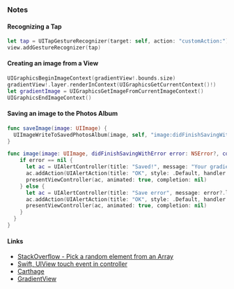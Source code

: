 ### Notes

#### Recognizing a Tap

```swift
let tap = UITapGestureRecognizer(target: self, action: "customAction:")
view.addGestureRecognizer(tap)
```

#### Creating an image from a View

```swift
UIGraphicsBeginImageContext(gradientView!.bounds.size)
gradientView!.layer.renderInContext(UIGraphicsGetCurrentContext()!)
let gradientImage = UIGraphicsGetImageFromCurrentImageContext()
UIGraphicsEndImageContext()
```

#### Saving an image to the Photos Album
```swift
func saveImage(image: UIImage) {
  UIImageWriteToSavedPhotosAlbum(image, self, "image:didFinishSavingWithError:contextInfo:", nil)
}

func image(image: UIImage, didFinishSavingWithError error: NSError?, contextInfo: UnsafePointer<Void>) {
    if error == nil {
      let ac = UIAlertController(title: "Saved!", message: "Your gradient has been saved.", preferredStyle: .Alert)
      ac.addAction(UIAlertAction(title: "OK", style: .Default, handler: nil))
      presentViewController(ac, animated: true, completion: nil)
    } else {
      let ac = UIAlertController(title: "Save error", message: error?.localizedDescription, preferredStyle: .Alert)
      ac.addAction(UIAlertAction(title: "OK", style: .Default, handler: nil))
      presentViewController(ac, animated: true, completion: nil)
    }
  }
}

```

#### Links

- [StackOverflow - Pick a random element from an Array](http://stackoverflow.com/questions/24003191/pick-a-random-element-from-an-array)
- [Swift, UIView touch event in controller](http://stackoverflow.com/questions/30505165/swift-uiview-touch-event-in-controller)
- [Carthage](https://github.com/Carthage/Carthage)
- [GradientView](https://github.com/soffes/GradientView)

